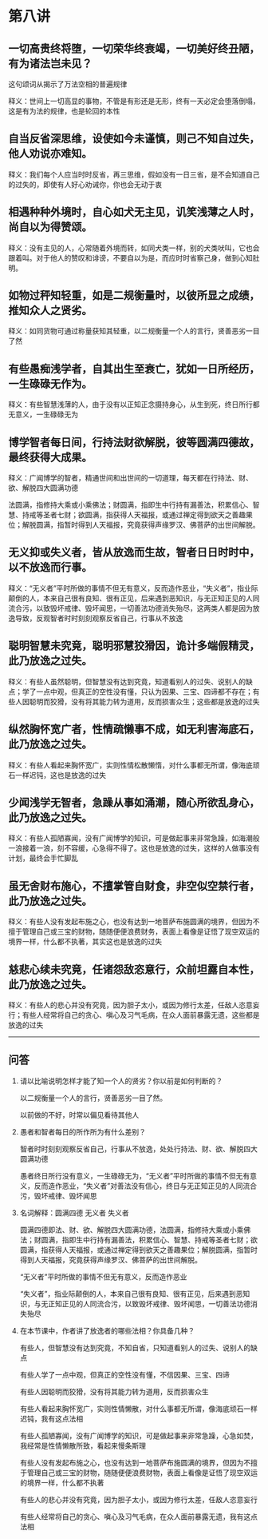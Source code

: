 # 第八讲

## 一切高贵终将堕，一切荣华终衰竭，一切美好终丑陋，有为诸法岂未见？

这句颂词从揭示了万法空相的普遍规律

释义：世间上一切高显的事物，不管是有形还是无形，终有一天必定会堕落倒塌，这是有为法的规律，也是轮回的本性

## 自当反省深思维，设使如今未谨慎，则己不知自过失，他人劝说亦难知。

释义：我们每个人应当时时反省，再三思维，假如没有一日三省，是不会知道自己的过失的，即使有人好心劝诫你，你也会无动于衷

## 相遇种种外境时，自心如犬无主见，讥笑浅薄之人时，尚自以为得赞颂。

释义：没有主见的人，心常随着外境而转，如同犬类一样，别的犬类吠叫，它也会跟着叫。对于他人的赞叹和诽谤，不要自以为是，而应时时省察己身，做到心知肚明。

## 如物过秤知轻重，如是二规衡量时，以彼所显之成绩，推知众人之贤劣。

释义：如同货物可通过称量获知其轻重，以二规衡量一个人的言行，贤善恶劣一目了然


## 有些愚痴浅学者，自其出生至衰亡，犹如一日所经历，一生碌碌无作为。

释义：有些智慧浅薄的人，由于没有以正知正念摄持身心，从生到死，终日所行都无意义，一生碌碌无为

## 博学智者每日间，行持法财欲解脱，彼等圆满四德故，最终获得大成果。

释义：广闻博学的智者，精通世间和出世间的一切道理，每天都在行持法、财、欲、解脱四大圆满功德

法圆满，指修持大乘或小乘佛法；财圆满，指即生中行持有漏善法，积累信心、智慧、持戒等圣者七财；欲圆满，指获得人天福报，或通过禅定得到欲天之善趣果位；解脱圆满，指暂时得到人天福报，究竟获得声缘罗汉、佛菩萨的出世间解脱。

## 无义抑或失义者，皆从放逸而生故，智者日日时时中，以不放逸而行事。

释义：“无义者”平时所做的事情不但无有意义，反而造作恶业，“失义者”，指业际颠倒的人，本来自己很有良知、很有正见，后来遇到恶知识，与无正知正见的人同流合污，以致毁坏戒律、毁坏闻思，一切善法功德消失殆尽，这两类人都是因为放逸导致，反观智者时时刻刻观察反省自己，行事从不放逸

## 聪明智慧未究竟，聪明邪慧狡猾因，诡计多端假精灵，此乃放逸之过失。

释义：有些人虽然聪明，但智慧没有达到究竟，知道看别人的过失、说别人的缺点；学了一点中观，但真正的空性没有懂，只认为因果、三宝、四谛都不存在；有些人因聪明而狡猾，没有将其能力转为道用，反而损害众生；这些都是放逸的过失

## 纵然胸怀宽广者，性情疏懒事不成，如无利害海底石，此乃放逸之过失。

释义：有些人看起来胸怀宽广，实则性情松散懒惰，对什么事都无所谓，像海底顽石一样迟钝，这也是放逸的过失

## 少闻浅学无智者，急躁从事如涌潮，随心所欲乱身心，此乃放逸之过失。

释义：有些人孤陋寡闻，没有广闻博学的知识，可是做起事来非常急躁，如海潮般一浪接着一浪，刻不容缓，心急得不得了。这也是放逸的过失，这样的人做事没有计划，最终会手忙脚乱

## 虽无舍财布施心，不擅掌管自财食，非空似空禁行者，此乃放逸之过失。

释义：有些人没有发起布施之心，也没有达到一地菩萨布施圆满的境界，但因为不擅于管理自己或三宝的财物，随随便便浪费财务，表面上看像是证悟了现空双运的境界一样，什么都不执著，其实这也是放逸的过失

## 慈悲心续未究竟，任诸怨敌恣意行，众前坦露自本性，此乃放逸之过失。

释义：有些人的悲心并没有究竟，因为胆子太小，或因为修行太差，任敌人恣意妄行；有些人经常将自己的贪心、嗔心及习气毛病，在众人面前暴露无遗，这些都是放逸的过失

------------------------------------------------------------------

## 问答

1. 请以比喻说明怎样才能了知一个人的贤劣？你以前是如何判断的？

    以二规衡量一个人的言行，贤善恶劣一目了然。
    
    以前做的不好，时常以偏见看待其他人

2. 愚者和智者每日的所作所为有什么差别？
    
    智者时时刻刻观察反省自己，行事从不放逸，处处行持法、财、欲、解脱四大圆满功德
    
    愚者终日所行没有意义，一生碌碌无为，“无义者”平时所做的事情不但无有意义，反而造作恶业，“失义者”对善法没有信心，终日与无正知正见的人同流合污，毁坏戒律、毁坏闻思
    
3. 名词解释：圆满四德  无义者  失义者

    圆满四德即法、财、欲、解脱四大圆满功德，法圆满，指修持大乘或小乘佛法；财圆满，指即生中行持有漏善法，积累信心、智慧、持戒等圣者七财；欲圆满，指获得人天福报，或通过禅定得到欲天之善趣果位；解脱圆满，指暂时得到人天福报，究竟获得声缘罗汉、佛菩萨的出世间解脱。
     
    “无义者”平时所做的事情不但无有意义，反而造作恶业
    
    “失义者”，指业际颠倒的人，本来自己很有良知、很有正见，后来遇到恶知识，与无正知正见的人同流合污，以致毁坏戒律、毁坏闻思，一切善法功德消失殆尽

4. 在本节课中，作者讲了放逸者的哪些法相？你具备几种？

    有些人，但智慧没有达到究竟，不知自省，只知道看别人的过失、说别人的缺点
    
    有些人学了一点中观，但真正的空性没有懂，不信因果、三宝、四谛
    
    有些人因聪明而狡猾，没有将其能力转为道用，反而损害众生
    
    有些人看起来胸怀宽广，实则性情懒散，对什么事都无所谓，像海底顽石一样迟钝，我有这点法相
    
    有些人孤陋寡闻，没有广闻博学的知识，可是做起事来非常急躁，心急如焚，我经常是性情懒散所致，看起来慢条斯理
    
    有些人没有发起布施之心，也没有达到一地菩萨布施圆满的境界，但因为不擅于管理自己或三宝的财物，随随便便浪费财物，表面上看像是证悟了现空双运的境界一样，什么都不执著
    
    有些人的悲心并没有究竟，因为胆子太小，或因为修行太差，任敌人恣意妄行
    
    有些人经常将自己的贪心、嗔心及习气毛病，在众人面前暴露无遗，我有这点法相
